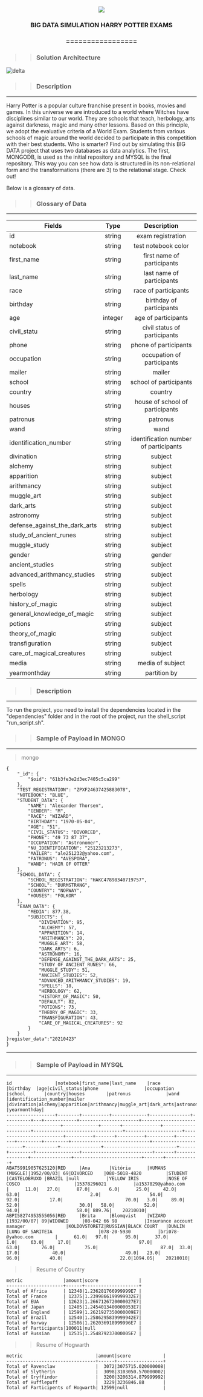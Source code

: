 <h1 align="center">
<img src="https://img.shields.io/static/v1?label=PYSPARK%20POR&message=MAYCON%20BATESTIN&color=7159c1&style=flat-square&logo=ghost"/>


<h3> <p align="center">BIG DATA SIMULATION HARRY POTTER EXAMS </p> </h3>
<h3> <p align="center"> ================= </p> </h3>

>> <h3> Solution Architecture </h3>

![delta](img/arquitetura.png)




>> <h3> Description </h3>
-------------------------

<p> Harry Potter is a popular culture franchise present in books, movies and games.
In this universe we are introduced to a world where Witches have disciplines similar to our world.
They are schools that teach, herbology, arts against darkness, magic and many other lessons.
Based on this principle, we adopt the evaluative criteria of a World Exam.
Students from various schools of magic around the world decided to participate in this competition with their best students.
Who is smarter?
Find out by simulating this BIG DATA project that uses two databases as data analytics.
The first, MONGODB, is used as the initial repository and MYSQL is the final repository.
This way you can see how data is structured in its non-relational form and the transformations (there are 3) to the relational stage.
Check out!

Below is a glossary of data.</p>

>> <h3> Glossary of Data </h3>
------------------------------

Fields	                                                  | Type  	  |    Description                              |
----------------------------------------------------------|:---------:|:-------------------------------------------:|
id	                        							  |string 	  | exam registration                           |
notebook												  |string     | test notebook color                         |
first_name	  										  	  |string     | first name of participants	                |
last_name												  |string     | last name of participants                   |
race													  |string     | race of participants                        |
birthday												  |string     | birthday of participants                    |
age														  |integer    | age of participants                         |
civil_statu												  |string     | civil status of participants 	            |
phone													  |string     | phone of participants                       |
occupation     											  |string     | occupation of participants                  |
mailer  												  |string     | mailer                                      |
school													  |string     | school of participants                      |
country													  |string     | country						                |
houses		     										  |string     | house of school of participants			    |
patronus		   										  |string     | patronus	                                |
wand		  											  |string     | wand	                                    |
identification_number									  |string     | identification number of participants       |
divination												  |string     | subject									    |
alchemy            										  |string     | subject                                     |
apparition	                     	    				  |string     | subject		                                |
arithmancy												  |string     | subject     			                    |
muggle_art              								  |string     | subject                  				    |
dark_arts			       								  |string     | subject           						    |
astronomy		  										  |string     | subject	                                    |
defense_against_the_dark_arts							  |string     | subject    		                            |
study_of_ancient_runes    								  |string     | subject                                     |
muggle_study  											  |string     | subject                                     |
gender     												  |string     | gender                                      |
ancient_studies											  |string     | subject		                                |
advanced_arithmancy_studies     						  |string     | subject                          		    |
spells                 									  |string     | subject                                     |
herbology		  										  |string     | subject	                                    |
history_of_magic		  								  |string     | subject                                     |
general_knowledge_of_magic								  |string     | subject                                     |
potions          										  |string     | subject                                     |
theory_of_magic         								  |string     | subject                                     |
transfiguration        									  |string     | subject                                     |
care_of_magical_creatures     							  |string     | subject				                        |
media													  |string     | media of subject	                        |
yearmonthday          									  |string     | partition by                                |


>> <h3> Description </h3>
-------------------------

<p> To run the project, you need to install the dependencies located in the "dependencies" folder and in the root of the project, run the shell_script "run_script.sh". </p>


>> <h3> Sample of Payload in MONGO </h3>
-------------------------
> mongo
```
{
    "_id": {
        "$oid": "61b3fe3e2d3ec7405c5ca299"
    },
    "TEST_REGISTRATION": "ZPXF24637425883078",
    "NOTEBOOK": "BLUE",
    "STUDENT_DATA": {
        "NAME": "Alexander Thorsen",
        "GENDER": "M",
        "RACE": "WIZARD",
        "BIRTHDAY": "1970-05-04",
        "AGE": "51",
        "CIVIL_STATUS": "DIVORCED",
        "PHONE": "49 73 87 37",
        "OCCUPATION": "Astronomer",
        "NU_IDENTIFICATION": "25123213273",
        "MAILER": "ale251232@yahoo.com",
        "PATRONUS": "AVESPORA",
        "WAND": "HAIR OF OTTER"
    },
    "SCHOOL_DATA": {
        "SCHOOL_REGISTRATION": "HAKC47898340719757",
        "SCHOOL": "DURMSTRANG",
        "COUNTRY": "NORWAY",
        "HOUSES": "FOLKOR"
    },
    "EXAM_DATA": {
        "MEDIA": 877.38,
        "SUBJECTS": {
            "DIVINATION": 95,
            "ALCHEMY": 57,
            "APPARITION": 14,
            "ARITHMANCY": 20,
            "MUGGLE_ART": 58,
            "DARK_ARTS": 6,
            "ASTRONOMY": 16,
            "DEFENSE_AGAINST_THE_DARK_ARTS": 25,
            "STUDY_OF_ANCIENT_RUNES": 66,
            "MUGGLE_STUDY": 51,
            "ANCIENT_STUDIES": 52,
            "ADVANCED_ARITHMANCY_STUDIES": 19,
            "SPELLS": 18,
            "HERBOLOGY": 62,
            "HISTORY_OF_MAGIC": 50,
            "DEFAULT": 82,
            "POTIONS": 73,
            "THEORY_OF_MAGIC": 33,
            "TRANSFIGURATION": 43,
            "CARE_OF_MAGICAL_CREATURES": 92
        }
    }
}register_data":"20210423"
}
```


----------------------------------------------
>> <h3> Sample of Payload in MYSQL </h3>
-------------------------
> 

```
id                |notebook|first_name|last_name    |race           |birthday  |age|civil_status|phone                 |occupation                              |school       |country|houses        |patronus             |wand                             |identification_number|mailer                   |divination|alchemy|apparition|arithmancy|muggle_art|dark_arts|astronomy|defense_against_the_dark_arts|study_of_ancient_runes|muggle_study|ancient_studies|advanced_arithmancy_studies|spells|herbology|history_of_magic|general_knowledge_of_magic|potions|theory_of_magic|transfiguration|care_of_magical_creatures|media  |yearmonthday|
------------------+--------+----------+-------------+---------------+----------+---+------------+----------------------+----------------------------------------+-------------+-------+--------------+---------------------+---------------------------------+---------------------+-------------------------+----------+-------+----------+----------+----------+---------+---------+-----------------------------+----------------------+------------+---------------+---------------------------+------+---------+----------------+--------------------------+-------+---------------+---------------+-------------------------+-------+------------+
ABAT59919057625120|RED     |Ana       |Vitória      |HUMANS (MUGGLE)|1952/00/03| 69|DIVORCED    |080-5018-4820         |STUDENT                                 |CASTELOBRUXO |BRAZIL |null          |YELLOW IRIS          |NOSE OF COSCO                    |15378296021          |a1537829@yahoo.com       |      11.0|   27.0|      87.0|       6.0|      25.0|     42.0|     63.0|                          2.0|                  54.0|        92.0|           17.0|                       70.0|   3.0|     89.0|            52.0|                      30.0|   58.0|           52.0|           94.0|                     58.0| 889.76|    20210010|
ABPI58274953555056|RED     |Brita     |Blomqvist    |WIZARD         |1932/00/07| 89|WIDOWED     |08-042 66 98          |Insurance account manager               |KOLDOVSTORETZ|RUSSIAN|BLACK COURT   |DUNLIN               |LUNG OF SARITEIA                 |078-20-5930          |bri078-@yahoo.com        |      61.0|   97.0|      95.0|      37.0|       1.0|     63.0|     17.0|                         97.0|                  63.0|        76.0|           75.0|                       87.0|  33.0|     17.0|            40.0|                      49.0|   23.0|           96.0|           40.0|                     22.0|1094.05|    20210010|
```

>> Resume of Country

```
metric               |amount|score               |
---------------------+------+--------------------+
Total of Africa      | 12348|1.236281766999999E7 |
Total of France      | 12375|1.2399866199999932E7|
Total of EUA         | 12623|1.2667126720000027E7|
Total of Japan       | 12405|1.2454013400000053E7|
Total of England     | 12599|1.2621927350000009E7|
Total of Brazil      | 12540|1.2586295839999942E7|
Total of Norway      | 12586|1.262036918999996E7 |
Total of Participants|100011|null                |
Total of Russian     | 12535|1.254879237000005E7 |

```

>> Resume of Hogwarth

```
metric                           |amount|score            |
---------------------------------+------+-----------------+
Total of Ravenclaw               |  3072|3075715.020000008|
Total of Slytherin               |  3098|3103050.570000002|
Total of Gryffindor              |  3200|3206314.879999992|
Total of Hufflepuff              |  3229|3236846.88       |
Total of Participents of Hogwarth| 12599|null             |

```